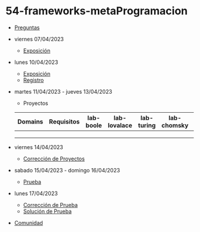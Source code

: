 # 54-frameworks-metaProgramacion

- [Preguntas](https://escuela.it/cursos/curso-recurrencia-desarrollo-software/clase/patron)
- viernes 07/04/2023
  - [Exposición](https://escuela.it/cursos/curso-recurrencia-desarrollo-software/clase/patron)
- lunes 10/04/2023
  - [Exposición](https://escuela.it/cursos/curso-recurrencia-desarrollo-software/clase/patron)
  - [Registro](https://forms.gle/pA2QvsW32P4KtTD77)
- martes 11/04/2023 - jueves 13/04/2023
  - Proyectos
  
  |Domains|Requisitos|lab-boole|lab-lovalace|lab-turing|lab-chomsky|lab-bernersLee|
  |-------|----------|---------|------------|----------|-----------|--------------|
  |       |          |         |            |          |           |              |
  |       |          |         |            |          |           |              |
  |       |          |         |            |          |           |              |
- viernes 14/04/2023
  - [Corrección de Proyectos](https://escuela.it/cursos/curso-recurrencia-desarrollo-software/clase/patron)
- sabado 15/04/2023 - domingo 16/04/2023
  - [Prueba](https://forms.gle/hB9UJoN2PYiexctH8)
- lunes 17/04/2023
  - [Corrección de Prueba](https://escuela.it/cursos/curso-recurrencia-desarrollo-software/clase/patron)
  - [Solución de Prueba](https://docs.google.com/spreadsheets/d/1Uwtqa5VdD5wK2X7eLgkS6_th16aPnsW8pa5Ft2TyLPo/edit#gid=0)
- [Comunidad](https://app.slack.com/client/T02S3KYD464/C02TPUFJLAJ)

